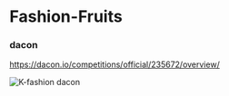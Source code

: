 # Fashion-Fruits


### dacon 
https://dacon.io/competitions/official/235672/overview/

![K-fashion dacon](https://user-images.githubusercontent.com/68838305/100974983-a11c3b00-3580-11eb-83f8-4ae14f192592.png)
